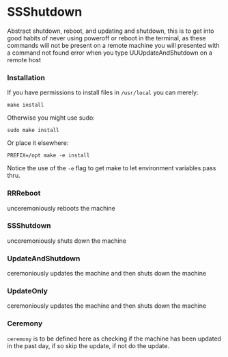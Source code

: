 # SSShutdown

Abstract shutdown, reboot, and updating and shutdown, this is to get into good habits of never using poweroff or reboot in the terminal, as these commands will not be present on a remote machine you will presented with a command not found error when you type UUUpdateAndShutdown on a remote host

### Installation

If you have permissions to install files in `/usr/local` you can merely:

`make install`

Otherwise you might use sudo:

`sudo make install`

Or place it elsewhere:

`PREFIX=/opt make -e install`

Notice the use of the `-e` flag to get make to let environment variables pass thru.

### RRReboot

unceremoniously reboots the machine

### SSShutdown

unceremoniously shuts down the machine

### UpdateAndShutdown

ceremoniously updates the machine and then shuts down the machine

### UpdateOnly

ceremoniously updates the machine and then shuts down the machine

### Ceremony

`ceremony` is to be defined here as checking if the machine has been updated in the past day, if so skip the update, if not do the update.  
